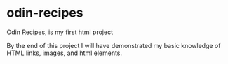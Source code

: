 # odin-recipes

Odin Recipes, is my first html project

By the end of this project I will have demonstrated my basic knowledge of HTML links, images, and html elements.
